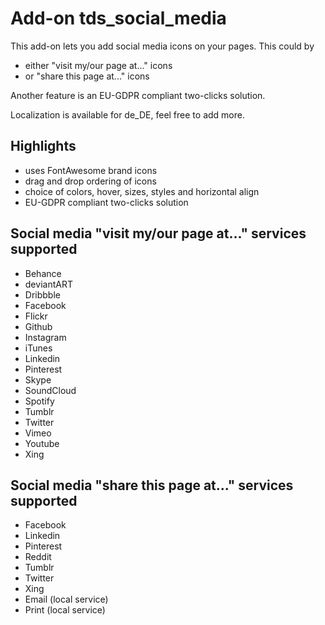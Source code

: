 # Add-on tds_social_media

This add-on lets you add social media icons on your pages. This could by
* either "visit my/our page at..." icons
* or "share this page at..." icons

Another feature is an EU-GDPR compliant two-clicks solution.

Localization is available for de_DE, feel free to add more.

## Highlights

* uses FontAwesome brand icons
* drag and drop ordering of icons
* choice of colors, hover, sizes, styles and horizontal align
* EU-GDPR compliant two-clicks solution

## Social media "visit my/our page at..." services supported

* Behance
* deviantART
* Dribbble
* Facebook
* Flickr
* Github
* Instagram
* iTunes
* Linkedin
* Pinterest
* Skype
* SoundCloud
* Spotify
* Tumblr
* Twitter
* Vimeo
* Youtube
* Xing

## Social media "share this page at..." services supported

* Facebook
* Linkedin
* Pinterest
* Reddit
* Tumblr
* Twitter
* Xing
* Email (local service)
* Print (local service)
